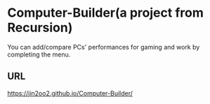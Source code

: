 # Computer-Builder(a project from Recursion)
You can add/compare PCs' performances for gaming and work by completing the menu.

## URL
https://jin2oo2.github.io/Computer-Builder/
